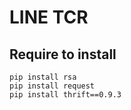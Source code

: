 # LINE TCR
## Require to install
```
pip install rsa
pip install request
pip install thrift==0.9.3
```
